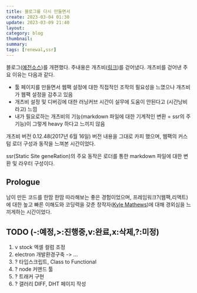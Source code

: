```yaml
---
title: 블로그를 다시 만들면서
create: 2023-03-04 01:30
update: 2023-03-09 21:40
layout: 
category: blog
thumbnail: 
summary: 
tags: [renewal,ssr]
---
```


블로그(<a href="https://github.com/RedPeanut/redpeanut.github.io.src-archived" target="_blank">예전소스</a>)를 개편했다.
주내용은 개츠비(<a href="https://github.com/gatsbyjs/gatsby" target="_blank">링크</a>)를 걷어냈다. 개츠비를 걷어낸 주요 이유는 다음과 같다.

- 툴 페이지를 만들면서 웹팩 설정에 대한 직접적인 조작의 필요성을 느꼈으나 개츠비가 웹팩 설정을 감추고 있음
- 개츠비 설정 및 디버깅에 대한 러닝커브 시간이 실무에 도움이 안된다고 (시간낭비라고) 느낌
- 내가 필요로하는 개츠비의 기능(markdown 파일에 대한 기계적인 변환 = ssr의 주기능)이 그렇게 heavy 하다고 느끼지 않음

개츠비 버전 0.12.48(2017년 6월 16일) 버전 내용을 그대로 카피 했으며, 웹팩의 커스텀 로더 구성과 동작을 느껴본 시간이었다.

ssr(Static Site geneRation)의 주요 동작은 로더를 통한 markdown 파일에 대한 변환 및 라우터 구성이다.

## Prologue
남이 만든 코드를 한땀 한땀 따라해보는 좋은 경험이었으며, 프레임워크?(웹팩,리액트)에 대한 높고 빠른 이해도와 코딩력을 갖춘 창작자(<a href="https://github.com/KyleAMathews" target="_blank">Kyle Mathews</a>)에 대해 경외심을 느끼게하는 시간이었다.

## TODO (-:예정,>:진행중,v:완료,x:삭제,?:미정)
1. v stock 엑셀 컬럼 조정
1. electron 개발환경구축 -> ...
1. ? 타입스크립트, Class to Functional
1. ? node 커맨드 툴
1. ? 트래커 구현
1. ? 갤러리 DIFF, DHT 페이지 작성
